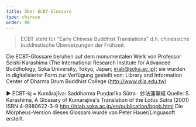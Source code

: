 ```yaml
---
title: Über ECBT-Glossare
type: chinese
order: 90
---
```


> ECBT steht für "Early Chinese Buddhist Translations" d.h. chinesische buddhistische Übersetzungen der Frühzeit.

Die ECBT-Glossare beruhen auf dem monumentalen Werk von Professor Seishi Karashima (The International Research Institute for Advanced Buddhology, Soka University, Tokyo, Japan; iriab@soka.ac.jp); sie wurden in digitalisierter Form zur Verfügung gestellt von: Library and Information Center of Dharma Drum Buddhist College (http://www.dila.edu.tw)

► ECBT-kj = Kumārajīva: Saddharma Puṇḍarīka Sūtra · 妙法蓮華經
Quelle: S. Karashima, A Glossary of Kumarajiva's Translation of the Lotus Sutra (2001) ISBN 4-9980622-3-9
http://iriab.soka.ac.jp/en/publication/bppb.html
Die Morpheus-Version dieses Glossars wurde von Peter Hauer/Linguasoft erstellt.
